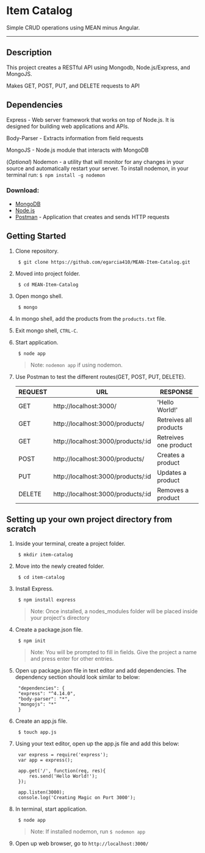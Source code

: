 # Item Catalog

Simple CRUD operations using MEAN minus Angular.

---

## Description
This project creates a RESTful API using Mongodb, Node.js/Express, and MongoJS.

Makes GET, POST, PUT, and DELETE requests to API

## Dependencies

Express - Web server framework that works on top of Node.js. It is designed for building web applications and APIs.

Body-Parser - Extracts information from field requests

MongoJS - Node.js module that interacts with MongoDB

(*Optional*) Nodemon - a utility that will monitor for any changes in your source and automatically restart your server.
    To install nodemon, in your terminal run: `$ npm install -g nodemon`

### Download:

* [MongoDB](https://docs.mongodb.com/manual/installation)
* [Node.js](https://nodejs.org/en/)
* [Postman](https://www.getpostman.com/) - Application that creates and sends  HTTP requests

## Getting Started

1. Clone repository.

        $ git clone https://github.com/egarcia410/MEAN-Item-Catalog.git

2. Moved into project folder.

        $ cd MEAN-Item-Catalog

3. Open mongo shell.

        $ mongo

4. In mongo shell, add the products from the `products.txt` file.

5. Exit mongo shell, `CTRL-C`.

6. Start application.

        $ node app

    >Note: `nodemon app` if using nodemon.

5. Use Postman to test the different routes(GET, POST, PUT, DELETE).

    | REQUEST| URL| RESPONSE |
    |--------|----|----------|
    |GET     | http://localhost:3000/ | 'Hello World!'|
    |GET     | http://localhost:3000/products/ | Retreives all products|
    |GET     | http://localhost:3000/products/:id | Retreives one product|
    |POST    | http://localhost:3000/products/ | Creates a product |
    |PUT     | http://localhost:3000/products/:id | Updates a product |
    |DELETE  | http://localhost:3000/products/:id | Removes a product |

## Setting up your own project directory from scratch

1. Inside your terminal, create a project folder.

        $ mkdir item-catalog

2. Move into the newly created folder.

        $ cd item-catalog

3. Install Express.

        $ npm install express

    >Note: Once installed, a nodes_modules folder will be placed inside your project's directory

4. Create a package.json file.

        $ npm init

    >Note: You will be prompted to fill in fields. Give the project a name and press enter for other entries.

5. Open up package.json file in text editor and add dependencies. The dependency section should look similar to below:

        "dependencies": {
        "express": "^4.14.0",
        "body-parser": "*",
        "mongojs": "*"
        }

6. Create an app.js file.

        $ touch app.js

7. Using your text editor, open up the app.js file and add this below:

        var express = require('express');
        var app = express();

        app.get('/', function(req, res){
            res.send('Hello World!');
        });

        app.listen(3000);
        console.log('Creating Magic on Port 3000');

8. In terminal, start application.

        $ node app

    >Note: If installed nodemon, run `$ nodemon app`

9. Open up web browser, go to `http://localhost:3000/`
